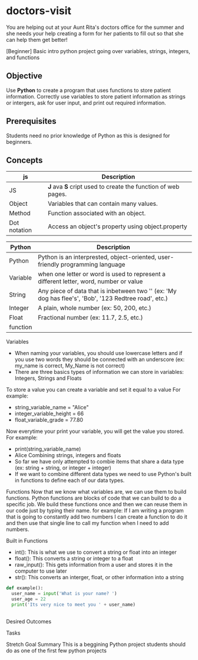 # doctors-visit
You are helping out at your Aunt Rita's doctors office for the summer and she needs your help creating a form for her patients to fill out so that she can help them get better!


[Beginner] Basic intro python project going over variables, strings, integers, and functions

## Objective
Use **Python** to create a program that uses functions to store patient information. Correctly use variables to store patient information as strings or intergers, ask for user input, and print out required information. 

## Prerequisites
Students need no prior knowledge of Python as this is designed for beginners.

## Concepts

js | Description
---|-------------
JS | **J** ava **S** cript used to create the function of web pages.
Object | Variables that can contain many values.
Method | Function associated with an object.
Dot notation | Access an object's property using object.property

Python | Description
-------|-------------
Python | Python is an interprested, object-oriented, user-friendly programming language
Variable | when one letter or word is used to represent a different letter, word, number or value
String | Any piece of data that is inbetween two '' (ex: 'My dog has flee's', 'Bob', '123 Redtree road', etc.)
Integer | A plain, whole number (ex: 50, 200, etc.)
Float | Fractional number (ex: 11.7, 2.5, etc.)
function | 

Variables
- When naming your variables, you should use lowercase letters and if you use two words they should be connected with an underscore (ex: my_name is correct, My_Name is not correct)
- There are three basics types of information we can store in variables: Integers, Strings and Floats

To store a value you can create a variable and set it equal to a value
For example:
  - string_variable_name = "Alice"
  - integer_variable_height = 66
  - float_variable_grade = 77.80
  
Now everytime your print your variable, you will get the value you stored.
For example:
  - print(string_variable_name)
  - Alice
Combining strings, integers and floats
  - So far we have only attempted to combie items that share a data type (ex: string + string, or integer + integer)
  - If we want to combine different data types we need to use Python's built in functions to define each of our data types.
  
Functions
Now that we know what variables are, we can use them to build functions. Python functions are blocks of code that we can build to do a specific job. We build these functions once and then we can reuse them in our code just by typing their name. 
for example: If I am writing a program that is going to constantly add two numbers I can create a function to do it and then use that single line to call my function when I need to add numbers. 
  
Built in Functions
  - int(): This is what we use to convert a string or float into an integer
  - float(): This converts a string or integer to a float
  - raw_input(): This gets information from a user and stores it in the computer to use later
  - str(): This converts an interger, float, or other information into a string
  
  ``` Python
  def example():
    user_name = input('What is your name? ')
    user_age = 22
    print('Its very nice to meet you ' + user_name)
    
 ```
    
    
Desired Outcomes

Tasks

Stretch Goal
Summary
This is a beggining Python project students should do as one of the first few python projects



